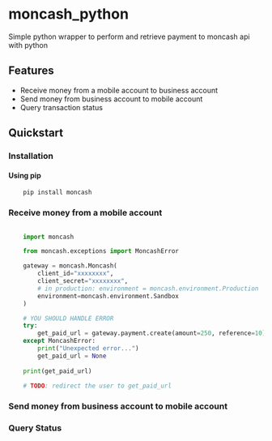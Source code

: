 # moncash_python
Simple python wrapper to perform and retrieve payment to moncash api with python

## Features
* Receive money from a mobile account to business account
* Send money from business account to mobile account 
* Query transaction status

## Quickstart 

### Installation

#### Using pip

```
    pip install moncash
```

### Receive money from a mobile account 
```python

    import moncash 

    from moncash.exceptions import MoncashError 

    gateway = moncash.Moncash(
        client_id="xxxxxxxx",
        client_secret="xxxxxxxx",
        # in production: environment = moncash.environment.Production
        environment=moncash.environment.Sandbox
    )

    # YOU SHOULD HANDLE ERROR
    try:
        get_paid_url = gateway.payment.create(amount=250, reference=10)
    except MoncashError:
        print("Unexpected error...")
        get_paid_url = None
    
    print(get_paid_url)

    # TODO: redirect the user to get_paid_url
```

### Send money from business account to mobile account 

### Query Status


